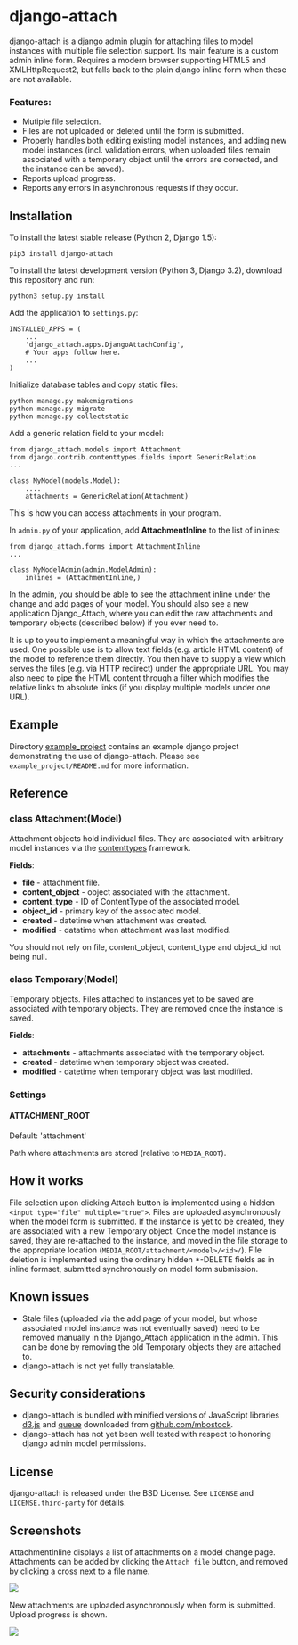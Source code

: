 django-attach
=============

django-attach is a django admin plugin for attaching files to model instances
with multiple file selection support. Its main feature is a custom admin inline
form. Requires a modern browser supporting HTML5 and XMLHttpRequest2,
but falls back to the plain django inline form when these are not available.

### Features:

* Mutiple file selection.
* Files are not uploaded or deleted until the form is submitted.
* Properly handles both editing existing model instances, and adding new
  model instances (incl. validation errors, when uploaded files remain
  associated with a temporary object until the errors are corrected,
  and the instance can be saved).
* Reports upload progress.
* Reports any errors in asynchronous requests if they occur.

Installation
------------

To install the latest stable release (Python 2, Django 1.5):

    pip3 install django-attach

To install the latest development version (Python 3, Django 3.2), download this
repository and run:

    python3 setup.py install

Add the application to `settings.py`:

    INSTALLED_APPS = (
        ...
        'django_attach.apps.DjangoAttachConfig',
        # Your apps follow here.
        ...
    )

Initialize database tables and copy static files:

    python manage.py makemigrations
    python manage.py migrate
    python manage.py collectstatic

Add a generic relation field to your model:

    from django_attach.models import Attachment
    from django.contrib.contenttypes.fields import GenericRelation
    ...

    class MyModel(models.Model):
        ....
        attachments = GenericRelation(Attachment)

This is how you can access attachments in your program.

In `admin.py` of your application, add **AttachmentInline** to the list of
inlines:

    from django_attach.forms import AttachmentInline
    ...

    class MyModelAdmin(admin.ModelAdmin):
        inlines = (AttachmentInline,)

In the admin, you should be able to see the attachment inline under the
change and add pages of your model. You should also see a new application
Django_Attach, where you can edit the raw attachments and temporary objects
(described below) if you ever need to.

It is up to you to implement a meaningful way in which the attachments are
used. One possible use is to allow text fields (e.g. article HTML content)
of the model to reference them directly. You then have to supply a view
which serves the files (e.g. via HTTP redirect) under the appropriate URL.
You may also need to pipe the HTML content through a filter which modifies
the relative links to absolute links (if you display multiple models
under one URL).

Example
-------

Directory [example_project](example_project) contains an example
django project demonstrating the use of django-attach.
Please see `example_project/README.md` for more information.

Reference
---------

### class Attachment(Model)

Attachment objects hold individual files. They are associated with arbitrary
model instances via the
[contenttypes](https://docs.djangoproject.com/en/dev/ref/contrib/contenttypes/)
framework.

**Fields**:

- **file** - attachment file.
- **content_object** - object associated with the attachment.
- **content_type** - ID of ContentType of the associated model.
- **object_id** - primary key of the associated model.
- **created** - datetime when attachment was created.
- **modified** - datatime when attachment was last modified.

You should not rely on file, content\_object, content\_type and object\_id
not being null.

### class Temporary(Model)

Temporary objects. Files attached to instances yet to be saved are associated
with temporary objects. They are removed once the instance is saved.

**Fields**:

- **attachments** - attachments associated with the temporary object.
- **created** - datetime when temporary object was created.
- **modified** - datetime when temporary object was last modified.

### Settings

#### ATTACHMENT_ROOT

Default: 'attachment'

Path where attachments are stored (relative to `MEDIA_ROOT`).

How it works
------------

File selection upon clicking Attach button is implemented using a hidden
`<input type="file" multiple="true">`. Files are uploaded asynchronously
when the model form is submitted. If the instance is yet to be created,
they are associated with a new Temporary object. Once the model instance
is saved, they are re-attached to the instance, and moved in the file storage
to the appropriate location (`MEDIA_ROOT/attachment/<model>/<id>/`).
File deletion is implemented using the ordinary hidden *-DELETE fields
as in inline formset, submitted synchronously on model form submission.

Known issues
------------

* Stale files (uploaded via the add page of your model, but whose associated
model instance was not eventually saved) need to be removed manually in the
Django_Attach application in the admin. This can be done by removing the old
Temporary objects they are attached to.
* django-attach is not yet fully translatable.

Security considerations
-----------------------

* django-attach is bundled with minified versions of JavaScript libraries
  [d3.js](http://d3js.org/) and [queue](https://github.com/mbostock/queue)
  downloaded from [github.com/mbostock](https://github.com/mbostock).
* django-attach has not yet been well tested with respect to honoring
  django admin model permissions.

License
-------

django-attach is released under the BSD License.
See `LICENSE` and `LICENSE.third-party` for details.

Screenshots
-----------

AttachmentInline displays a list of attachments on a model change page.
Attachments can be added by clicking the `Attach file` button, and removed
by clicking a cross next to a file name.

![](https://github.com/peterkuma/django-attach/raw/master/screenshots/1.png)

New attachments are uploaded asynchronously when form is submitted. Upload
progress is shown.

![](https://github.com/peterkuma/django-attach/raw/master/screenshots/2.png)
